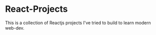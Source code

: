 # React-Projects
This is a collection of Reactjs projects I've tried to build to learn modern web-dev.
